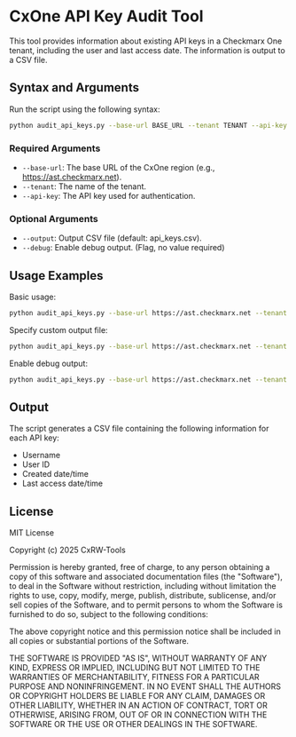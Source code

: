 # CxOne API Key Audit Tool

This tool provides information about existing API keys in a Checkmarx One tenant, including the user and last access date. The information is output to a CSV file.

## Syntax and Arguments

Run the script using the following syntax:

```bash
python audit_api_keys.py --base-url BASE_URL --tenant TENANT --api-key API_KEY [OPTIONS]
```

### Required Arguments

- `--base-url`: The base URL of the CxOne region (e.g., https://ast.checkmarx.net).
- `--tenant`: The name of the tenant.
- `--api-key`: The API key used for authentication.

### Optional Arguments

- `--output`: Output CSV file (default: api_keys.csv).
- `--debug`: Enable debug output. (Flag, no value required)

## Usage Examples

Basic usage:

```bash
python audit_api_keys.py --base-url https://ast.checkmarx.net --tenant my_tenant --api-key my_api_key
```

Specify custom output file:

```bash
python audit_api_keys.py --base-url https://ast.checkmarx.net --tenant my_tenant --api-key my_api_key --output custom_output.csv
```

Enable debug output:

```bash
python audit_api_keys.py --base-url https://ast.checkmarx.net --tenant my_tenant --api-key my_api_key --debug
```

## Output

The script generates a CSV file containing the following information for each API key:
- Username
- User ID
- Created date/time
- Last access date/time

## License

MIT License

Copyright (c) 2025 CxRW-Tools

Permission is hereby granted, free of charge, to any person obtaining a copy
of this software and associated documentation files (the "Software"), to deal
in the Software without restriction, including without limitation the rights
to use, copy, modify, merge, publish, distribute, sublicense, and/or sell
copies of the Software, and to permit persons to whom the Software is
furnished to do so, subject to the following conditions:

The above copyright notice and this permission notice shall be included in all
copies or substantial portions of the Software.

THE SOFTWARE IS PROVIDED "AS IS", WITHOUT WARRANTY OF ANY KIND, EXPRESS OR
IMPLIED, INCLUDING BUT NOT LIMITED TO THE WARRANTIES OF MERCHANTABILITY,
FITNESS FOR A PARTICULAR PURPOSE AND NONINFRINGEMENT. IN NO EVENT SHALL THE
AUTHORS OR COPYRIGHT HOLDERS BE LIABLE FOR ANY CLAIM, DAMAGES OR OTHER
LIABILITY, WHETHER IN AN ACTION OF CONTRACT, TORT OR OTHERWISE, ARISING FROM,
OUT OF OR IN CONNECTION WITH THE SOFTWARE OR THE USE OR OTHER DEALINGS IN THE
SOFTWARE.

